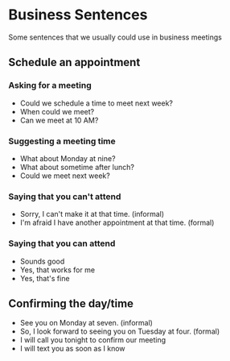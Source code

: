 # Business Sentences
Some sentences that we usually could use in business meetings

## Schedule an appointment

### Asking for a meeting

- Could we schedule a time to meet next week?
- When could we meet?
- Can we meet at 10 AM?

### Suggesting a meeting time

- What about Monday at nine?
- What about sometime after lunch?
- Could we meet next week?

### Saying that you can't attend

- Sorry, I can't make it at that time. (informal)
- I'm afraid I have another appointment at that time. (formal)

### Saying that you can attend

- Sounds good
- Yes, that works for me
- Yes, that's fine

## Confirming the day/time

- See you on Monday at seven. (informal)
- So, I look forward to seeing you on Tuesday at four. (formal)
- I will call you tonight to confirm our meeting
- I will text you as soon as I know
